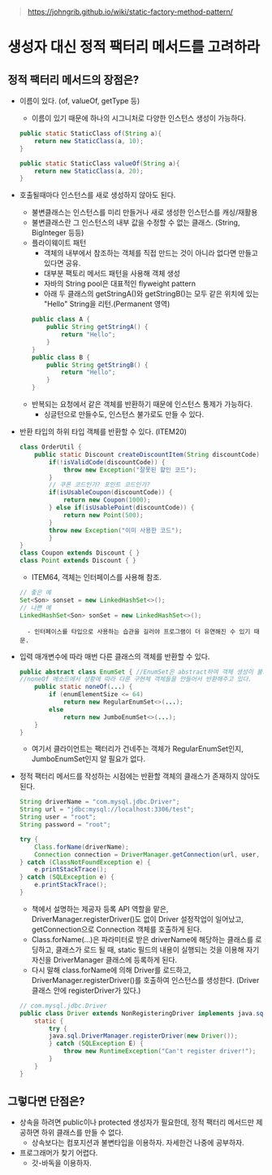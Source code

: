 
> https://johngrib.github.io/wiki/static-factory-method-pattern/

# 생성자 대신 정적 팩터리 메서드를 고려하라
## 정적 팩터리 메서드의 장점은?
- 이름이 있다. (of, valueOf, getType 등)
    - 이름이 있기 때문에 하나의 시그니처로 다양한 인스턴스 생성이 가능하다.
    ```java
    public static StaticClass of(String a){
        return new StaticClass(a, 10);
    }

    public static StaticClass valueOf(String a){
        return new StaticClass(a, 20);
    }
    ```

- 호출될때마다 인스턴스를 새로 생성하지 않아도 된다.
    - 불변클래스는 인스턴스를 미리 만들거나 새로 생성한 인스턴스를 캐싱/재활용
    - 불변클래스란 그 인스턴스의 내부 값을 수정할 수 없는 클래스. (String, BigInteger 등등)
    - 플라이웨이트 패턴
        - 객체의 내부에서 참조하는 객체를 직접 만드는 것이 아니라 없다면 만들고 있다면 공유.
        - 대부분 팩토리 메서드 패턴을 사용해 객체 생성
        - 자바의 String pool은 대표적인 flyweight pattern
        - 아래 두 클래스의 getStringA()와 getStringB()는 모두 같은 위치에 있는 "Hello" String을 리턴.(Permanent 영역)
        ```java
        public class A {
            public String getStringA() {
                return "Hello";
            }
        }
        public class B {
            public String getStringB() {
                return "Hello";
            }
        }
        ```
    - 반복되는 요청에서 같은 객체를 반환하기 때문에 인스턴스 통제가 가능하다.
        - 싱글턴으로 만들수도, 인스턴스 불가로도 만들 수 있다.
- 반환 타입의 하위 타입 객체를 반환할 수 있다. (ITEM20)
    ```java
    class OrderUtil {
        public static Discount createDiscountItem(String discountCode) throws Exception {
            if(!isValidCode(discountCode)) {
                throw new Exception("잘못된 할인 코드");
            }
            // 쿠폰 코드인가? 포인트 코드인가?
            if(isUsableCoupon(discountCode)) {
                return new Coupon(1000);
            } else if(isUsablePoint(discountCode)) {
                return new Point(500);
            }
            throw new Exception("이미 사용한 코드");
            }
    }
    class Coupon extends Discount { }
    class Point extends Discount { }
    ```
    - ITEM64, 객체는 인터페이스를 사용해 참조.
    ```java
    // 좋은 예
    Set<Son> sonset = new LinkedHashSet<>();
    // 나쁜 예
    LinkedHashSet<Son> sonSet = new LinkedHashSet<>();
    ```
        - 인터페이스를 타입으로 사용하는 습관을 길러야 프로그램이 더 유연해진 수 있기 때문.

- 입력 매개변수에 따라 매번 다른 클래스의 객체를 반환할 수 있다.
    ```java
    public abstract class EnumSet { //EnumSet은 abstract하여 객체 생성이 불가능하다.
    //noneOf 메소드에서 상황에 따라 다른 구현체 객체들을 만들어서 반환해주고 있다.
        public static noneOf(...) {
            if (enumElementSize <= 64)
                return new RegularEnumSet<>(...);  
            else
                return new JumboEnumSet<>(...);
        }
    }
    ```
    - 여기서 클라이언트는 팩터리가 건네주는 객체가 RegularEnumSet인지, JumboEnumSet인지 알 필요가 없다.
- 정적 팩터리 메서드를 작성하는 시점에는 반환할 객체의 클래스가 존재하지 않아도 된다.
    ```java
    String driverName = "com.mysql.jdbc.Driver";
    String url = "jdbc:mysql://localhost:3306/test";
    String user = "root";
    String password = "root";

    try {
        Class.forName(driverName);
        Connection connection = DriverManager.getConnection(url, user, password);
    } catch (ClassNotFoundException e) {
        e.printStackTrace();
    } catch (SQLException e) {
        e.printStackTrace();
    }
    ```
    - 책에서 설명하는 제공자 등록 API 역할을 맡은, DriverManager.registerDriver()도 없이 Driver 설정작업이 일어났고, getConnection으로 Connection 객체를 호출하게 된다. 
    - Class.forName(...)은 파라미터로 받은 driverName에 해당하는 클래스를 로딩하고, 클래스가 로드 될 때, static 필드의 내용이 실행되는 것을 이용해 자기자신을 DriverManager 클래스에 등록하게 된다.
    - 다시 말해 class.forName에 의해 Driver를 로드하고, DriverManager.registerDriver()를 호출하여 인스턴스를 생성한다. (Driver클래스 안에 registerDriver가 있다.)
    ```java
    // com.mysql.jdbc.Driver
    public class Driver extends NonRegisteringDriver implements java.sql.Driver {
        static {
            try {
            java.sql.DriverManager.registerDriver(new Driver());
            } catch (SQLException E) {
                throw new RuntimeException("Can't register driver!");
            }
        }
    }
## 그렇다면 단점은? 
- 상속을 하려면 public이나 protected 생성자가 필요한데, 정적 팩터리 메서드만 제공하면 하위 클래스를 만들 수 없다.
    - 상속보다는 컴포지션과 불변타입을 이용하자. 자세한건 나중에 공부하자.
- 프로그래머가 찾기 어렵다.
    - 갓-바독을 이용하자.